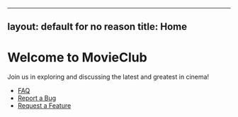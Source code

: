 <!-- index.md -->
---
layout: default for no reason
title: Home
---


# Welcome to MovieClub

Join us in exploring and discussing the latest and greatest in cinema!

- [FAQ](./faq/)
- [Report a Bug](https://github.com/m-lair/movieclub/issues/new?template=bug_report.md)
- [Request a Feature](https://github.com/m-lair/movieclub/issues/new?template=feature_request.md)
